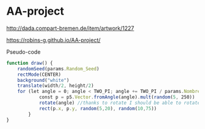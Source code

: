 # AA-project

http://dada.compart-bremen.de/item/artwork/1227

https://robins-g.github.io/AA-project/

Pseudo-code

```ts
function draw() {
    randomSeed(params.Random_Seed)
    rectMode(CENTER)
    background("white")
    translate(width/2, height/2)
    for (let angle = 0; angle < TWO_PI; angle += TWO_PI / params.Nombre) {
            const p = p5.Vector.fromAngle(angle).mult(random(5, 250))
            rotate(angle) //thanks to rotate I should be able to rotate the rectangles so it matches their position from the center
            rect(p.x, p.y, random(5,20), random(10,75))
        }
}
```

